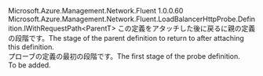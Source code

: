<Type Name="IBlank&lt;ParentT&gt;" FullName="Microsoft.Azure.Management.Network.Fluent.LoadBalancerHttpProbe.Definition.IBlank&lt;ParentT&gt;">
  <TypeSignature Language="C#" Value="public interface IBlank&lt;ParentT&gt; : Microsoft.Azure.Management.Network.Fluent.LoadBalancerHttpProbe.Definition.IWithRequestPath&lt;ParentT&gt;" />
  <TypeSignature Language="ILAsm" Value=".class public interface auto ansi abstract IBlank`1&lt;ParentT&gt; implements class Microsoft.Azure.Management.Network.Fluent.LoadBalancerHttpProbe.Definition.IWithRequestPath`1&lt;!ParentT&gt;" />
  <TypeSignature Language="DocId" Value="T:Microsoft.Azure.Management.Network.Fluent.LoadBalancerHttpProbe.Definition.IBlank`1" />
  <TypeSignature Language="VB.NET" Value="Public Interface IBlank(Of ParentT)&#xA;Implements IWithRequestPath(Of ParentT)" />
  <TypeSignature Language="F#" Value="type IBlank&lt;'ParentT&gt; = interface&#xA;    interface IWithRequestPath&lt;'ParentT&gt;" />
  <AssemblyInfo>
    <AssemblyName>Microsoft.Azure.Management.Network.Fluent</AssemblyName>
    <AssemblyVersion>1.0.0.60</AssemblyVersion>
  </AssemblyInfo>
  <TypeParameters>
    <TypeParameter Name="ParentT" />
  </TypeParameters>
  <Interfaces>
    <Interface>
      <InterfaceName>Microsoft.Azure.Management.Network.Fluent.LoadBalancerHttpProbe.Definition.IWithRequestPath&lt;ParentT&gt;</InterfaceName>
    </Interface>
  </Interfaces>
  <Docs>
    <typeparam name="ParentT"><span data-ttu-id="09320-101">この定義をアタッチした後に戻るに親の定義の段階です。</span><span class="sxs-lookup"><span data-stu-id="09320-101">The stage of the parent definition to return to after attaching this definition.</span></span></typeparam>
    <summary>
            <span data-ttu-id="09320-102">プローブの定義の最初の段階です。</span><span class="sxs-lookup"><span data-stu-id="09320-102">The first stage of the probe definition.</span></span>
            </summary>
    <remarks>To be added.</remarks>
  </Docs>
  <Members />
</Type>